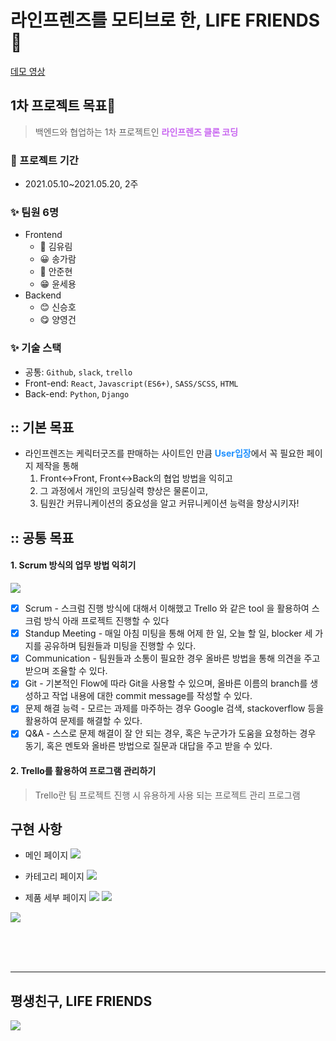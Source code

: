 # 라인프렌즈를 모티브로 한, LIFE FRIENDS 🚀

[데모 영상](https://www.youtube.com/watch?v=r8UtkjeuLEU&t=46s)

## 1차 프로젝트 목표🚀

> 백엔드와 협업하는 1차 프로젝트인 <span style="color:#c865f0">**라인프렌즈 클론 코딩**</span>

### 🌱 프로젝트 기간

- 2021.05.10~2021.05.20, 2주

### ✨ 팀원 6명

- Frontend
  - 🤩 김유림
  - 😀 송가람
  - 🤗 안준현
  - 😁 윤세용
- Backend
  - 😊 신승호
  - 😋 양영건

### ✨ 기술 스택

- 공통: `Github`, `slack`, `trello`
- Front-end: `React`, `Javascript(ES6+)`, `SASS/SCSS`, `HTML`
- Back-end: `Python`, `Django`

## :: 기본 목표

- 라인프렌즈는 케릭터굿즈를 판매하는 사이트인 만큼 <span style="color:dodgerblue">**User입장**</span>에서 꼭 필요한 페이지 제작을 통해
  1. Front↔︎Front, Front↔︎Back의 협업 방법을 익히고
  2. 그 과정에서 개인의 코딩실력 향상은 물론이고,
  3. 팀원간 커뮤니케이션의 중요성을 알고 커뮤니케이션 능력을 향상시키자!

## :: 공통 목표

#### 1. Scrum 방식의 업무 방법 익히기

![](https://images.velog.io/images/april_5/post/eb35258a-23c8-4d4c-9f41-0fbd168f058b/KakaoTalk_Photo_2021-05-22-20-56-12.png)

- [x] Scrum - 스크럼 진행 방식에 대해서 이해했고 Trello 와 같은 tool 을 활용하여 스크럼 방식 아래 프로젝트 진행할 수 있다
- [x] Standup Meeting - 매일 아침 미팅을 통해 어제 한 일, 오늘 할 일, blocker 세 가지를 공유하며 팀원들과 미팅을 진행할 수 있다.
- [x] Communication - 팀원들과 소통이 필요한 경우 올바른 방법을 통해 의견을 주고 받으며 조율할 수 있다.
- [x] Git - 기본적인 Flow에 따라 Git을 사용할 수 있으며, 올바른 이름의 branch를 생성하고 작업 내용에 대한 commit message를 작성할 수 있다.
- [x] 문제 해결 능력 - 모르는 과제를 마주하는 경우 Google 검색, stackoverflow 등을 활용하여 문제를 해결할 수 있다.
- [x] Q&A - 스스로 문제 해결이 잘 안 되는 경우, 혹은 누군가가 도움을 요청하는 경우 동기, 혹은 멘토와 올바른 방법으로 질문과 대답을 주고 받을 수 있다.

#### 2. Trello를 활용하여 프로그램 관리하기

> Trello란 팀 프로젝트 진행 시 유용하게 사용 되는 프로젝트 관리 프로그램

<!-- ![](https://images.velog.io/images/april_5/post/caf07db0-e0ba-4ddb-84a7-779e4eb92c64/1%E1%84%8E%E1%85%A1%20%E1%84%91%E1%85%B3%E1%84%85%E1%85%A9%E1%84%8C%E1%85%A6%E1%86%A8%E1%84%90%E1%85%B3%20%E1%84%90%E1%85%B3%E1%84%85%E1%85%A6%E1%86%AF%E1%84%85%E1%85%A9.png) -->

## 구현 사항

 - 메인 페이지
  ![](https://images.velog.io/images/april_5/post/0d21a5c4-6f41-4062-af48-9b6a294b0650/main.gif)

- 카테고리 페이지
  ![](https://images.velog.io/images/april_5/post/d199e768-8c5f-41b4-a3be-2ba68c6155ff/%E1%84%89%E1%85%B3%E1%84%8F%E1%85%B3%E1%84%85%E1%85%B5%E1%86%AB%E1%84%89%E1%85%A3%E1%86%BA%202021-07-06%2013.30.52.png)

- 제품 세부 페이지
  ![](https://images.velog.io/images/april_5/post/08c07ad3-5f3e-45cb-9497-94e834f9566d/%E1%84%85%E1%85%B5%E1%84%87%E1%85%B2%E1%84%83%E1%85%B3%E1%86%BC%E1%84%85%E1%85%A9%E1%86%A8.gif)
  ![](https://images.velog.io/images/april_5/post/295135b5-f5d5-401f-8c5c-71844dbc64f8/%E1%84%89%E1%85%B3%E1%84%8F%E1%85%B3%E1%84%85%E1%85%B5%E1%86%AB%E1%84%89%E1%85%A3%E1%86%BA%202021-07-06%2013.31.40.png) 

![](https://images.velog.io/images/april_5/post/08c07ad3-5f3e-45cb-9497-94e834f9566d/%E1%84%85%E1%85%B5%E1%84%87%E1%85%B2%E1%84%83%E1%85%B3%E1%86%BC%E1%84%85%E1%85%A9%E1%86%A8.gif)

<br />
<br />
<br />

---

## 평생친구, LIFE FRIENDS

 ![](https://images.velog.io/images/april_5/post/16be2a41-b9b1-4e81-9283-de23e22c68ce/iOS%20%EC%9D%B4%EB%AF%B8%EC%A7%80.jpg) 
